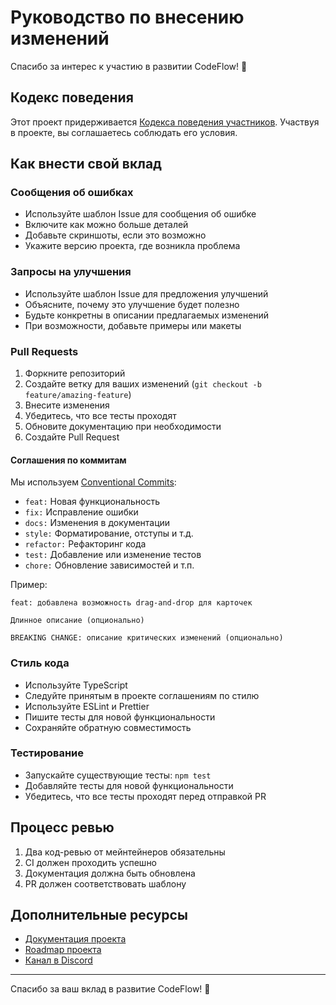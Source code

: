 # Руководство по внесению изменений

Спасибо за интерес к участию в развитии CodeFlow! 🎉

## Кодекс поведения

Этот проект придерживается [Кодекса поведения участников](CODE_OF_CONDUCT.md). Участвуя в проекте, вы соглашаетесь соблюдать его условия.

## Как внести свой вклад

### Сообщения об ошибках

- Используйте шаблон Issue для сообщения об ошибке
- Включите как можно больше деталей
- Добавьте скриншоты, если это возможно
- Укажите версию проекта, где возникла проблема

### Запросы на улучшения

- Используйте шаблон Issue для предложения улучшений
- Объясните, почему это улучшение будет полезно
- Будьте конкретны в описании предлагаемых изменений
- При возможности, добавьте примеры или макеты

### Pull Requests

1. Форкните репозиторий
2. Создайте ветку для ваших изменений (`git checkout -b feature/amazing-feature`)
3. Внесите изменения
4. Убедитесь, что все тесты проходят
5. Обновите документацию при необходимости
6. Создайте Pull Request

#### Соглашения по коммитам

Мы используем [Conventional Commits](https://www.conventionalcommits.org/):

- `feat:` Новая функциональность
- `fix:` Исправление ошибки
- `docs:` Изменения в документации
- `style:` Форматирование, отступы и т.д.
- `refactor:` Рефакторинг кода
- `test:` Добавление или изменение тестов
- `chore:` Обновление зависимостей и т.п.

Пример:

```
feat: добавлена возможность drag-and-drop для карточек

Длинное описание (опционально)

BREAKING CHANGE: описание критических изменений (опционально)
```

### Стиль кода

- Используйте TypeScript
- Следуйте принятым в проекте соглашениям по стилю
- Используйте ESLint и Prettier
- Пишите тесты для новой функциональности
- Сохраняйте обратную совместимость

### Тестирование

- Запускайте существующие тесты: `npm test`
- Добавляйте тесты для новой функциональности
- Убедитесь, что все тесты проходят перед отправкой PR

## Процесс ревью

1. Два код-ревью от мейнтейнеров обязательны
2. CI должен проходить успешно
3. Документация должна быть обновлена
4. PR должен соответствовать шаблону

## Дополнительные ресурсы

- [Документация проекта](/docs)
- [Roadmap проекта](/ROADMAP.md)
- [Канал в Discord](https://discord.gg/codeflow)

---

Спасибо за ваш вклад в развитие CodeFlow! 💖
